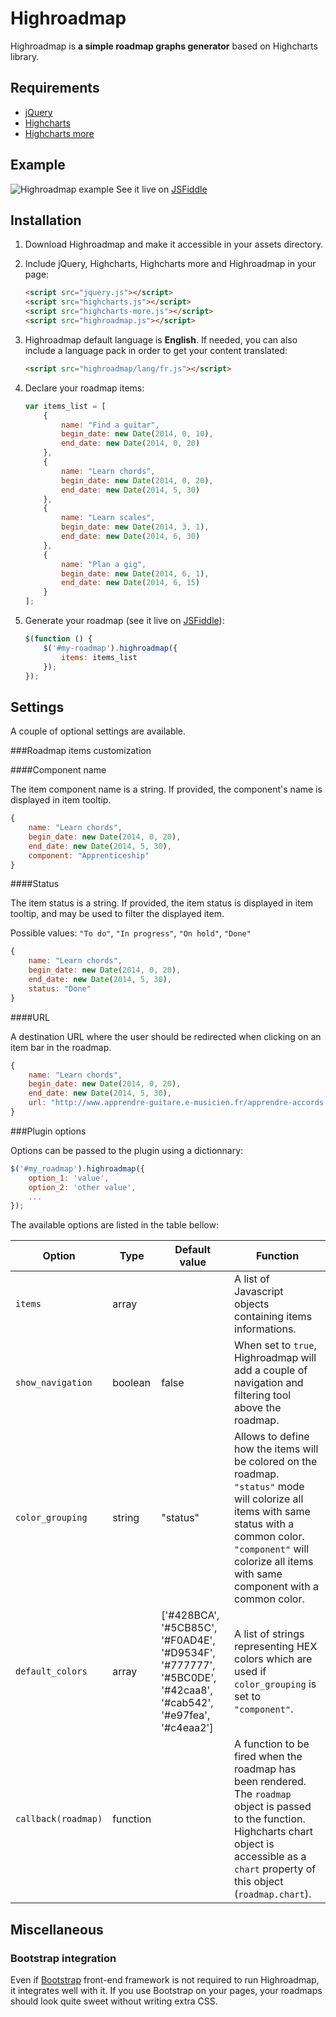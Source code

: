 Highroadmap
===========

Highroadmap is **a simple roadmap graphs generator** based on Highcharts library.

Requirements
------------

* [jQuery](http://jquery.com/)
* [Highcharts](http://www.highcharts.com/)
* [Highcharts more](http://code.highcharts.com/)

Example
-------
![Highroadmap example](http://img15.hostingpics.net/pics/974375highmaps.png "Highroadmap")
See it live on [JSFiddle](http://jsfiddle.net/jzvnjbrw/)

Installation
------------

1. Download Highroadmap and make it accessible in your assets directory.

2. Include jQuery, Highcharts, Highcharts more and Highroadmap in your page:

	```html
	<script src="jquery.js"></script>
	<script src="highcharts.js"></script>
	<script src="highcharts-more.js"></script>	
	<script src="highroadmap.js"></script>
	```

3. Highroadmap default language is **English**. If needed, you can also include a language pack in order to get your content translated:

	```html
	<script src="highroadmap/lang/fr.js"></script>
	```

4. Declare your roadmap items:

	```javascript
	var items_list = [
	    {
	        name: "Find a guitar",
	        begin_date: new Date(2014, 0, 10),
	        end_date: new Date(2014, 0, 20)
	    },
	    {
	        name: "Learn chords",
	        begin_date: new Date(2014, 0, 20),
	        end_date: new Date(2014, 5, 30)
	    },
	    {
	        name: "Learn scales",
	        begin_date: new Date(2014, 3, 1),
	        end_date: new Date(2014, 6, 30)
	    },
	    {
	        name: "Plan a gig",
	        begin_date: new Date(2014, 6, 1),
	        end_date: new Date(2014, 6, 15)
	    }
	];
	```

5. Generate your roadmap (see it live on [JSFiddle](http://jsfiddle.net/8htku3d4/)):

	```javascript
	$(function () {
	    $('#my-roadmap').highroadmap({
	        items: items_list
	    });	
	});
	```

Settings
--------

A couple of optional settings are available.

###Roadmap items customization

####Component name

The item component name is a string. If provided, the component's name is displayed in item tooltip.

```javascript
{
    name: "Learn chords",
    begin_date: new Date(2014, 0, 20),
    end_date: new Date(2014, 5, 30),
    component: "Apprenticeship"
}
```
####Status

The item status is a string. If provided, the item status is displayed in item tooltip, and may be used to filter the displayed item.

Possible values: `"To do"`, `"In progress"`, `"On hold"`, `"Done"`

```javascript
{
    name: "Learn chords",
    begin_date: new Date(2014, 0, 20),
    end_date: new Date(2014, 5, 30),
    status: "Done"
}
```
####URL

A destination URL where the user should be redirected when clicking on an item bar in the roadmap.

```javascript
{
    name: "Learn chords",
    begin_date: new Date(2014, 0, 20),
    end_date: new Date(2014, 5, 30),
    url: "http://www.apprendre-guitare.e-musicien.fr/apprendre-accords.html"
}
```

###Plugin options

Options can be passed to the plugin using a dictionnary:

```javascript
$('#my_roadmap').highroadmap({
	option_1: 'value',
	option_2: 'other value',
	...
});
```

The available options are listed in the table bellow:

| Option        | Type           | Default value  | Function |
| ------------- |----------------|----------------|----------|
| `items` | array |  | A list of Javascript objects containing items informations. |
| `show_navigation` | boolean | false | When set to `true`, Highroadmap will add a couple of navigation and filtering tool above the roadmap. |
| `color_grouping` | string | "status" | Allows to define how the items will be colored on the roadmap. `"status"` mode will colorize all items with same status with a common color. `"component"` will colorize all items with same component with a common color. |
| `default_colors` | array | ['#428BCA', '#5CB85C', '#F0AD4E', '#D9534F', '#777777', '#5BC0DE', '#42caa8', '#cab542', '#e97fea', '#c4eaa2'] | A list of strings representing HEX colors which are used if `color_grouping` is set to `"component"`. |
| `callback(roadmap)` | function |  | A function to be fired when the roadmap has been rendered. The `roadmap` object is passed to the function. Highcharts chart object is accessible as a `chart` property of this object (`roadmap.chart`). |




Miscellaneous
-------------

### Bootstrap integration

Even if [Bootstrap](http://getbootstrap.com/) front-end framework is not required to run Highroadmap, it integrates well with it. If you use Bootstrap on your pages, your roadmaps should look quite sweet without writing extra CSS.
